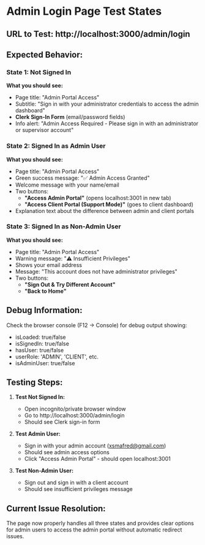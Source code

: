# Admin Login Page Test States

## URL to Test: http://localhost:3000/admin/login

## Expected Behavior:

### State 1: Not Signed In
**What you should see:**
- Page title: "Admin Portal Access"
- Subtitle: "Sign in with your administrator credentials to access the admin dashboard"
- **Clerk Sign-In Form** (email/password fields)
- Info alert: "Admin Access Required - Please sign in with an administrator or supervisor account"

### State 2: Signed In as Admin User
**What you should see:**
- Page title: "Admin Portal Access"
- Green success message: "✅ Admin Access Granted"
- Welcome message with your name/email
- Two buttons:
  - **"Access Admin Portal"** (opens localhost:3001 in new tab)
  - **"Access Client Portal (Support Mode)"** (goes to client dashboard)
- Explanation text about the difference between admin and client portals

### State 3: Signed In as Non-Admin User
**What you should see:**
- Page title: "Admin Portal Access"
- Warning message: "⚠️ Insufficient Privileges"
- Shows your email address
- Message: "This account does not have administrator privileges"
- Two buttons:
  - **"Sign Out & Try Different Account"**
  - **"Back to Home"**

## Debug Information:
Check the browser console (F12 → Console) for debug output showing:
- isLoaded: true/false
- isSignedIn: true/false
- hasUser: true/false
- userRole: 'ADMIN', 'CLIENT', etc.
- isAdminUser: true/false

## Testing Steps:

1. **Test Not Signed In:**
   - Open incognito/private browser window
   - Go to http://localhost:3000/admin/login
   - Should see Clerk sign-in form

2. **Test Admin User:**
   - Sign in with your admin account (xsmafred@gmail.com)
   - Should see admin access options
   - Click "Access Admin Portal" - should open localhost:3001

3. **Test Non-Admin User:**
   - Sign out and sign in with a client account
   - Should see insufficient privileges message

## Current Issue Resolution:
The page now properly handles all three states and provides clear options for admin users to access the admin portal without automatic redirect issues.
